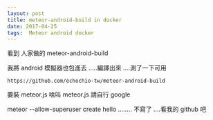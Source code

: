```yaml
---
layout: post
title: meteor-android-build in docker
date: 2017-04-25
tags:  Meteor android docker
---
```


看到 人家做的 meteor-android-build 

我將 android 模擬器也包進去 .....編譯出來 ....測了一下可用

```
https://github.com/echochio-tw/meteor-android-build
```

要裝 meteor.js 啥叫  meteor.js 請自行 google

meteor --allow-superuser create hello
........
不寫了 ....看我的 github 吧
